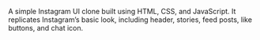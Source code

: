 A simple Instagram UI clone built using HTML, CSS, and JavaScript.
It replicates Instagram’s basic look, including header, stories, feed posts, like buttons, and chat icon.
